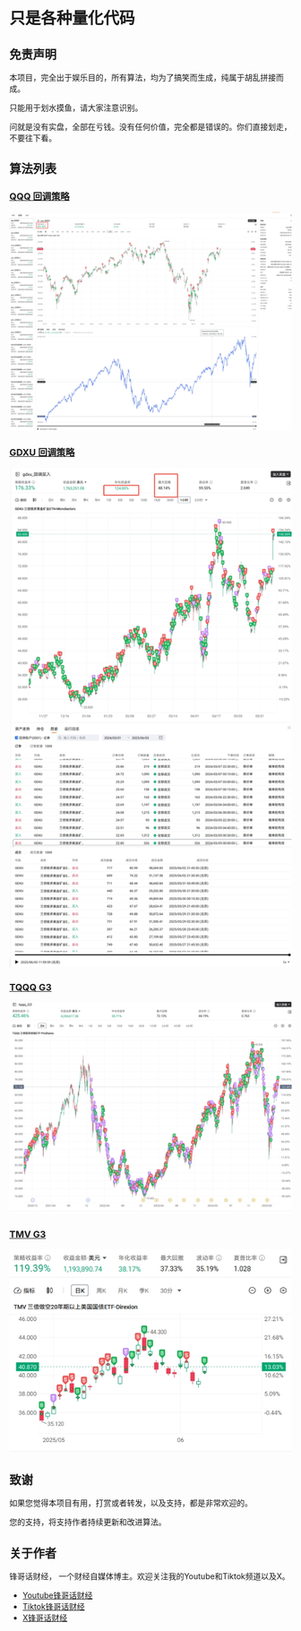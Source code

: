 # 只是各种量化代码

## 免责声明

本项目，完全出于娱乐目的，所有算法，均为了搞笑而生成，纯属于胡乱拼接而成。

只能用于划水摸鱼，请大家注意识别。

问就是没有实盘，全部在亏钱。没有任何价值，完全都是错误的。你们直接划走，不要往下看。

## 算法列表

### [QQQ 回调策略](./qqq_v1/)
![](./qqq_v1/qqq_v1_demo.png)

### [GDXU 回调策略](./gdxu_v1/)
![](./gdxu_v1/gdxu_v1_demo.png)

### [TQQQ G3](./tqqq_g3/)
![](./tqqq_g3/tqqq_g3_demo.png)

### [TMV G3](./tmv_g3/)
![](./tmv_g3/TMV_G3_demo.png)


## 致谢

如果您觉得本项目有用，打赏或者转发，以及支持，都是非常欢迎的。

您的支持，将支持作者持续更新和改进算法。


## 关于作者

锋哥话财经， 一个财经自媒体博主。欢迎关注我的Youtube和Tiktok频道以及X。

* [Youtube锋哥话财经](https://www.youtube.com/@windlifes)
* [Tiktok锋哥话财经](https://www.tiktok.com/@windlifes)
* [X锋哥话财经](https://x.com/windlifes)
